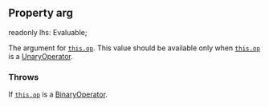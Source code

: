 ## Property arg

<declaration>

<flag class="readonly">readonly</flag> lhs: Evaluable;

</declaration>

The argument for [`this.op`](reference/v/0.2.1/core/definitions/Expression/op).
This value should be available only when [`this.op`](reference/v/0.2.1/core/definitions/Expression/op)
is a [UnaryOperator](reference/v/0.2.1/core/operators/UnaryOperator).

### Throws
 If [`this.op`](reference/v/0.2.1/core/definitions/Expression/op) is a
 [BinaryOperator](reference/v/0.2.1/core/operators/BinaryOperator).